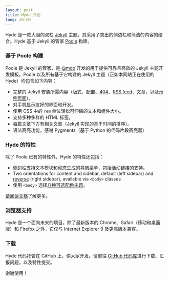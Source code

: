 ```yaml
---
layout: post
title: Hyde 介绍
lang: zh-CN
---
```


Hyde 是一款大胆的双栏 [Jekyll](http://jekyllrb.com) 主题。其采用了突出的侧边栏和简洁的内容的结合。Hyde 基于 Jekyll 的管家 [Poole](http://getpoole.com) 构建。

### 基于 Poole 构建

Poole 是 Jekyll 的管家，是 [@mdo](https://twitter.com/mdo) 开发的用于提供可靠且高效的 Jekyll 主题开发模板。Poole 以及所有基于它构建的 Jekyll 主题（正如本网站正在使用的 Hyde）均包含如下内容：

* 完整的 Jekyll 安装所需内容（版式、配置、[404](/404)、[RSS feed](/atom.xml)、文章，以及[示例页面](/about)）。
* 对手机显示友好的界面和开发。
* 使用 CSS 中的 `rem` 单位轻松可伸缩的文本和组件大小。
* 支持多种多样的 HTML 标签。
* 每篇文章下方有相关文章（Jekyll 实现的基于时间的排序）。
* 语法高亮功能，感谢 Pygments（基于 Python 的代码片段高亮器）

### Hyde 的特性

除了 Poole 已有的特性外，Hyde 的特性还包括：

* 侧边栏支持文本模块和动态生成的导航菜单，包括活动链接的支持。
* Two orientations for content and sidebar, default (left sidebar) and [reverse](https://github.com/poole/lanyon#reverse-layout) (right sidebar), available via `<body>` classes
* 使用 `<body>` 选择[八种可选配色主题](https://github.com/poole/hyde#themes)。

[请阅读文档](https://github.com/poole/hyde#readme)了解更多。

### 浏览器支持

Hyde 是一个面向未来的项目。除了最新版本的 Chrome、Safari（移动和桌面版）和 Firefox 之外，它仅与 Internet Explorer 9 及更高版本兼容。

### 下载

Hyde 代码托管在 GitHub 上，供大家开发。请前往 <a href="https://github.com/poole/hyde">GitHub 代码库</a>进行下载、汇报问题，以及特性提交。

谢谢使用！
